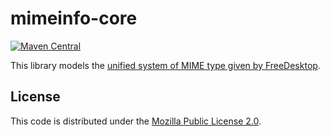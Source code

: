 # mimeinfo-core
[![Maven Central](https://img.shields.io/maven-central/v/io.github.asperan/mimeinfo-core.svg?label=Maven%20Central)](https://search.maven.org/search?q=g:%22io.github.asperan%22%20AND%20a:%22mimeinfo-core%22)

This library models the [unified system of MIME type given by FreeDesktop](https://specifications.freedesktop.org/shared-mime-info-spec/latest/index.html).

## License
This code is distributed under the [Mozilla Public License 2.0](LICENSE).
